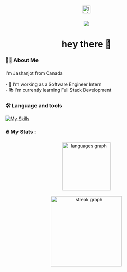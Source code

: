 

###

<div align="center">
  <a href="https://www.linkedin.com/in/jashanjot-panjrath"><img src="https://img.shields.io/static/v1?message=LinkedIn&logo=linkedin&label=&color=0077B5&logoColor=white&labelColor=&style=for-the-badge" height="25" alt="linkedin logo"  /></a>
</div>

###

<div align="center">
  <img src="https://visitor-badge.laobi.icu/badge?page_id=JashanjotP.JashanjotP&"  />
</div>

###

<h1 align="center">hey there 👋</h1>

###

<h3 align="left">👩‍💻  About Me</h3>

###

<p align="left">I'm Jashanjot from Canada<br><br>- 🔭 I’m working as a Software Engineer Intern<br>- 📚 I'm currently learning Full Stack Development<br></p>

###

<h3 align="left">🛠 Language and tools</h3>

[![My Skills](https://skillicons.dev/icons?i=angular,azure,bootstrap,c,cs,django,dotnet,express,firebase,fortran,git,github,java,jquery,linux,mongodb,mysql,nextjs,nodejs,npm,postgres,py,react,supabase,tailwind,ts,visualstudio,vscode,js,html,css)](https://skillicons.dev)

###

<div align="left">
 
</div>

###

<h3 align="left">🔥   My Stats :</h3>

###
<div align="center">
  <img src="https://github-readme-stats.vercel.app/api/top-langs?username=JashanjotP&locale=en&hide_title=false&layout=compact&card_width=320&langs_count=5&theme=dracula&hide_border=false" height="150" alt="languages graph"  />
</div>
<br/>
<div align="center">
  <img src="https://streak-stats.demolab.com?user=JashanjotP&locale=en&mode=daily&theme=dark&hide_border=false&border_radius=5&order=3" height="220" alt="streak graph"  />
  
</div>

###
